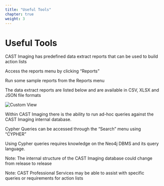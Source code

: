 ```yaml
---
title: "Useful Tools"
chapter: true
weight: 3
---
```


# Useful Tools

CAST Imaging has predefined data extract reports that can be used to build action lists 

Access the reports menu by clicking “Reports” 

Run some sample reports from the Reports menu 

The data extract reports are listed below and are available in CSV, XLSX and JSON file formats  

![Custom View](/images/UsefulTools_1.png)

Within CAST Imaging there is the ability to run ad-hoc queries against the CAST Imaging internal database. 

Cypher Queries can be accessed through the “Search” menu using “CYPHER”  

Using Cypher queries requires knowledge on the Neo4j DBMS and its query language.  

Note: The internal structure of the CAST Imaging database could change from release to release  

Note: CAST Professional Services may be able to assist with specific queries or requirements for action lists 